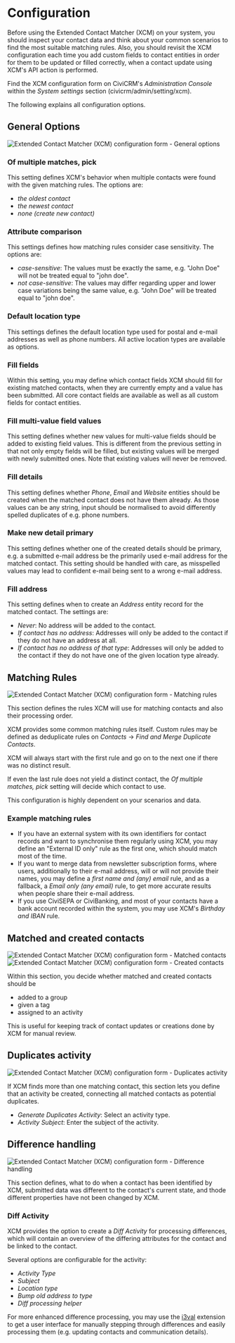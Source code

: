# Configuration

Before using the Extended Contact Matcher (XCM) on your system, you should
inspect your contact data and think about your common scenarios to find the most
suitable matching rules. Also, you should revisit the XCM configuration each
time you add custom fields to contact entities in order for them to be updated
or filled correctly, when a contact update using XCM's API action is performed.

Find the XCM configuration form on CiviCRM's *Administration Console* within the
*System settings* section (civicrm/admin/setting/xcm).

The following explains all configuration options.

## General Options

![Extended Contact Matcher (XCM) configuration form - General options](img/xcm-configuration-general.png "Extended Contact Matcher (XCM) configuration form - General options")

### Of multiple matches, pick

This setting defines XCM's behavior when multiple contacts were found with the
given matching rules. The options are:

- *the oldest contact*
- *the newest contact*
- *none (create new contact)*

### Attribute comparison

This settings defines how matching rules consider case sensitivity. The options
are:

- *case-sensitive*: The values must be exactly the same, e.g. "John Doe" will
  not be treated equal to "john doe".
- *not case-sensitive*: The values may differ regarding upper and lower case
  variations being the same value, e.g. "John Doe" will be treated equal to
  "john doe".

### Default location type

This settings defines the default location type used for postal and e-mail
addresses as well as phone numbers. All active location types are available as
options.

### Fill fields

Within this setting, you may define which contact fields XCM should fill for
existing matched contacts, when they are currently empty and a value has been
submitted. All core contact fields are available as well as all custom fields
for contact entities.

### Fill multi-value field values

This setting defines whether new values for multi-value fields should be added
to existing field values. This is different from the previous setting in that
not only empty fields will be filled, but existing values will be merged with
newly submitted ones. Note that existing values will never be removed.

### Fill details

This setting defines whether *Phone*, *Email* and *Website* entities should be
created when the matched contact does not have them already. As those values can
be any string, input should be normalised to avoid differently spelled
duplicates of e.g. phone numbers.

### Make new detail primary

This setting defines whether one of the created details should be primary, e.g.
a submitted e-mail address be the primarily used e-mail address for the matched
contact. This setting should be handled with care, as misspelled values may lead
to confident e-mail being sent to a wrong e-mail address.

### Fill address

This setting defines when to create an *Address* entity record for the matched
contact. The settings are:

- *Never*: No address will be added to the contact.
- *If contact has no address*: Addresses will only be added to the contact if
  they do not have an address at all.
- *If contact has no address of that type*: Addresses will only be added to the
  contact if they do not have one of the given location type already.


## Matching Rules

![Extended Contact Matcher (XCM) configuration form - Matching rules](img/xcm-configuration-matching-rules.png "Extended Contact Matcher (XCM) configuration form - Matching rules")

This section defines the rules XCM will use for matching contacts and also their
processing order.

XCM provides some common matching rules itself. Custom rules may be defined as
deduplicate rules on *Contacts* → *Find and Merge Duplicate Contacts*.

XCM will always start with the first rule and go on to the next one if there was
no distinct result.

If even the last rule does not yield a distinct contact, the
*Of multiple matches, pick* setting will decide which contact to use.

This configuration is highly dependent on your scenarios and data.

### Example matching rules

- If you have an external system with its own identifiers for contact records
  and want to synchronise them regularly using XCM, you may define an
  "External ID only" rule as the first one, which should match most of the time.
- If you want to merge data from newsletter subscription forms, where users,
  additionally to their e-mail address, will or will not provide their names,
  you may define a *first name and (any) email* rule, and as a fallback, a
  *Email only (any email)* rule, to get more accurate results when people share
  their e-mail address.
- If you use CiviSEPA or CiviBanking, and most of your contacts have a bank
  account recorded within the system, you may use XCM's *Birthday and IBAN*
  rule.


## Matched and created contacts

![Extended Contact Matcher (XCM) configuration form - Matched contacts](img/xcm-configuration-matched-contacts.png "Extended Contact Matcher (XCM) configuration form - Matched contacts")
![Extended Contact Matcher (XCM) configuration form - Created contacts](img/xcm-configuration-created-contacts.png "Extended Contact Matcher (XCM) configuration form - Created contacts")

Within this section, you decide whether matched and created contacts should be

- added to a group
- given a tag
- assigned to an activity

This is useful for keeping track of contact updates or creations done by XCM for
manual review.

## Duplicates activity

![Extended Contact Matcher (XCM) configuration form - Duplicates activity](img/xcm-configuration-duplicates-activity.png "Extended Contact Matcher (XCM) configuration form - Suplicates activity")

If XCM finds more than one matching contact, this section lets you define that
an activity be created, connecting all matched contacts as potential duplicates.

- *Generate Duplicates Activity*: Select an activity type.
- *Activity Subject*: Enter the subject of the activity.

## Difference handling

![Extended Contact Matcher (XCM) configuration form - Difference handling](img/xcm-configuration-difference-handling.png "Extended Contact Matcher (XCM) configuration form - Difference handling")

This section defines, what to do when a contact has been identified by XCM,
submitted data was different to the contact's current state, and thode different
properties have not been changed by XCM.

### Diff Activity

XCM provides the option to create a *Diff Activity* for processing differences,
which will contain an overview of the differing attributes for the contact and
be linked to the contact.

Several options are configurable for the activity:

- *Activity Type*
- *Subject*
- *Location type*
- *Bump old address to type*
- *Diff processing helper*

For more enhanced difference processing, you may use the
[i3val](https://github.com/systopia/be.aivl.i3val) extension to get a user
interface for manually stepping through differences and easily processing them
(e.g. updating contacts and communication details).
